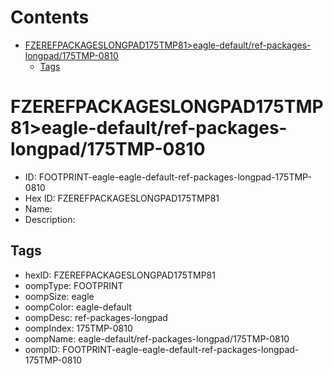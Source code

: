 



Contents
========

* [FZEREFPACKAGESLONGPAD175TMP81>eagle-default/ref-packages-longpad/175TMP-0810](#fzerefpackageslongpad175tmp81eagle-defaultref-packages-longpad175tmp-0810)
	* [Tags](#tags)

# FZEREFPACKAGESLONGPAD175TMP81>eagle-default/ref-packages-longpad/175TMP-0810

- ID: FOOTPRINT-eagle-eagle-default-ref-packages-longpad-175TMP-0810
- Hex ID: FZEREFPACKAGESLONGPAD175TMP81
- Name: 
- Description: 

## Tags

- hexID: FZEREFPACKAGESLONGPAD175TMP81
- oompType: FOOTPRINT
- oompSize: eagle
- oompColor: eagle-default
- oompDesc: ref-packages-longpad
- oompIndex: 175TMP-0810
- oompName: eagle-default/ref-packages-longpad/175TMP-0810
- oompID: FOOTPRINT-eagle-eagle-default-ref-packages-longpad-175TMP-0810
